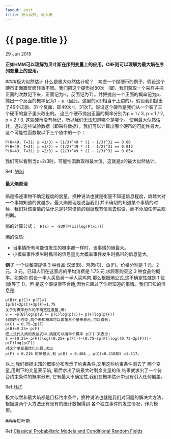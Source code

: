 ```yaml
---
layout: post
title: 极大似然, 最大熵
---
```


{{ page.title }}
================

<p class="meta">29 Jun 2015 </p>

**正如HMM可以理解为贝叶斯在序列变量上的应用，CRF则可以理解为最大熵在序列变量上的应用。**

####极大似然估计
什么是极大似然估计呢？　考虑一个抛硬币的例子。假设这个硬币正面跟反面轻重不同。我们把这个硬币抛80次
（即，我们获取一个采样并把正面的次数记下来，正面记为H，反面记为T）。并把抛出一个正面的概率记为p，
抛出一个反面的概率记为1 − p（因此，这里的p即相当于上边的）。假设我们抛出了49个正面，31 个反面，即49次H，31次T。假设这个硬币是我们从一个装了三个硬币的盒子里头取出的。
这三个硬币抛出正面的概率分别为p = 1 / 3, p = 1 / 2, p = 2 / 3. 这些硬币没有标记，所以我们无法知道哪个是哪个。
使用最大似然估计，通过这些试验数据（即采样数据），我们可以计算出哪个硬币的可能性最大。
这个可能性函数取以下三个值中的一个：

```
P(H=49, T=31| p =1/3) = (1/3)^49 * (1 - 1/3)^31 == 0.00
P(H=49, T=31| p =1/2) = (1/2)^49 * (1 - 1/2)^31 == 0.012
P(H=49, T=31| p =2/3) = (2/3)^49 * (1 - 2/3)^31 == 0.054

```
我们可以看到当p=2/3时，可能性函数取得最大值，这就是p的最大似然估计。

Ref: [Wiki](http://wiki.mbalib.com/wiki/%E6%9C%80%E5%A4%A7%E4%BC%BC%E7%84%B6%E4%BC%B0%E8%AE%A1)

#### 最大熵原理

熵是描述事物不确定程度的度量，换种说法也就是衡量不知道信息程度，熵越大对一个事物知道的就越少。最大熵原理是说当我们
并不确切的知道某个事情的时候，我们对该事情的估计总是非常谨慎的根据现有信息去假设，而不添加任何主观判断。

熵的计算公式： ``` H(x) = -SUM[P(xi)log(P(xi))]```

熵的性质:
- 当事情所有可能值发生的概率都一样时，该事情的熵最大。
- 小概率事件发生时携带的信息量比大概率事件发生时携带的信息量大。

**例子**
一个快餐店提供 3 种食品:汉堡(B)、鸡肉(C)、鱼(F)。价格分别是 1 元、2 元、3 元。已知人们在这家店的平均消费是 1.75 元,求顾客购买这 3 种食品的概率。如果你 假设一半人买鱼另一半人买鸡肉,那么根据熵公式,这不确定性就是 1 位(熵等于 1)。但 是这个假设很不合适,因为它超过了你所知道的事情。我们已知的信息是:

```
p(B)+ p(C)+ p(F)=1
1p(B)+2p(C)+3p(F)=1.75
关于对概率分布的不确定性度量,熵:
S = −p(B)log(p(B))− p(C)log(p(C))− p(F)log(p(F))
对前两个约束,两个未知概率可以由第三个量来表示,可以得到:
p(C) = 0.75−2p(F)
p(B)=0.25+ p(F)
把上式代入熵的表达式中,熵就可以用单个概率 p(F) 来表示:
S =−(0.25+ p(F))log((0.25+ p(F)))−(0.75−2p(F))log((0.75−2p(F)))− p(F)log(p(F))
对这个单变量优化问题,求出 
p(F) = 0.216 时熵最大,有 p(B) = 0.466 , p(C)=0.318和S =1.517。
```

以上,我们根据未知的概率分布表示了约束条件,又用这些约束条件消去了 两个变量,用剩下的变量表示熵,
最后求出了熵最大时剩余变量的值,结果就求出了一个符 合约束条件的概率分布,
它有最大不确定性,我们在概率估计中没有引入任何偏差。

Ref:[HJT](http://jiangtanghu.com/docs/cn/maxEnt.pdf)

极大似然和最大熵都是目标约束条件，换种说法也就是我们对问题的解决大方法，根据这两个大方法还有现有的统计数据得到
各个独立事件的发生情况，作为模型。

####贝叶斯



Ref:[Classical Probabilistic Models and Conditional Random Fields](http://www.scai.fraunhofer.de/fileadmin/images/bio/data_mining/paper/crf_klinger_tomanek.pdf)







